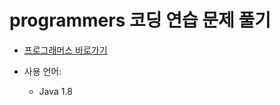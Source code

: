# programmers 코딩 연습 문제 풀기

- [프로그래머스 바로가기](https://school.programmers.co.kr/learn/challenges?page=1)

- 사용 언어: 
  - Java 1.8

